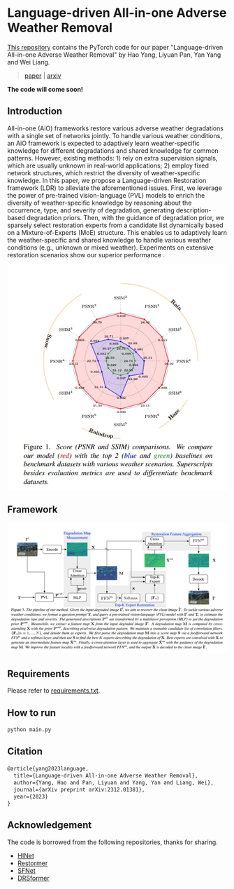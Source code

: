 
# Language-driven All-in-one Adverse Weather Removal


[This repository](https://github.com/noxsine/LDR) contains the PyTorch code for our paper "Language-driven All-in-one Adverse Weather Removal" by Hao Yang, Liyuan Pan, Yan Yang and  Wei Liang.

> [paper]() | [arxiv](https://arxiv.org/abs/2312.01381)

**The code will come soon!**


## Introduction



All-in-one (AiO) frameworks restore various adverse
weather degradations with a single set of networks jointly.
To handle various weather conditions, an AiO framework is
expected to adaptively learn weather-specific knowledge for
different degradations and shared knowledge for common
patterns. However, existing methods: 1) rely on extra supervision signals, which are usually unknown in real-world
applications; 2) employ fixed network structures, which restrict the diversity of weather-specific knowledge. In this
paper, we propose a Language-driven Restoration framework (LDR) to alleviate the aforementioned issues. First,
we leverage the power of pre-trained vision-language (PVL)
models to enrich the diversity of weather-specific knowledge by reasoning about the occurrence, type, and severity
of degradation, generating description-based degradation
priors. Then, with the guidance of degradation prior, we
sparsely select restoration experts from a candidate list dynamically based on a Mixture-of-Experts (MoE) structure.
This enables us to adaptively learn the weather-specific
and shared knowledge to handle various weather conditions
(e.g., unknown or mixed weather). Experiments on extensive restoration scenarios show our superior performance
. 


<div align=center>
<img src="asset/intro.png"/>
</div>

## Framework

<div align=center>
<img src="asset/framework.png"/>
</div>

## Requirements

Please refer to [requirements.txt](./requirements.txt).

## How to run

```bash
python main.py
```


## Citation

```
@article{yang2023language,
  title={Language-driven All-in-one Adverse Weather Removal},
  author={Yang, Hao and Pan, Liyuan and Yang, Yan and Liang, Wei},
  journal={arXiv preprint arXiv:2312.01381},
  year={2023}
}
```

## Acknowledgement
The code is borrowed from the following repositories, thanks for sharing.
- [HINet](https://github.com/megvii-model/HINet)
- [Restormer](https://github.com/swz30/Restormer)
- [SFNet](https://github.com/c-yn/SFNet)
- [DRSformer](https://github.com/cschenxiang/DRSformer)




